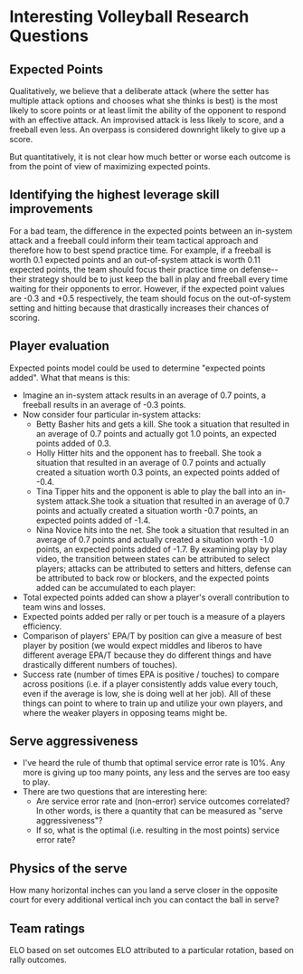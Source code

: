 # Interesting Volleyball Research Questions

## Expected Points

Qualitatively, we believe that a deliberate attack (where the
setter has multiple attack options and chooses what she thinks
is best) is the most likely to score points or at least limit
the ability of the opponent to respond with an effective
attack.  An improvised attack is less likely to score, and a 
freeball even less.  An overpass is considered downright
likely to give up a score.

But quantitatively, it is not clear how much better or worse
each outcome is from the point of view of maximizing expected
points.

## Identifying the highest leverage skill improvements

For a bad team, the difference in the expected points between
an in-system attack and a freeball could inform their team
tactical approach and therefore how to best spend practice time.
For example, if a freeball is worth 0.1 expected points and an
out-of-system attack is worth 0.11 expected points, the team
should focus their practice time on defense--their strategy
should be to just keep the ball in play and freeball every time
waiting for their opponents to error.  However, if the expected
point values are -0.3 and +0.5 respectively, the team should
focus on the out-of-system setting and hitting because that
drastically increases their chances of scoring.

## Player evaluation

Expected points model could be used to determine "expected
points added".  What that means is this:
* Imagine an in-system attack results in an average of 0.7
  points, a freeball results in an average of -0.3 points.
* Now consider four particular in-system attacks:
  * Betty Basher hits and gets a kill.  She took a situation
    that resulted in an average of 0.7 points and actually
    got 1.0 points, an expected points added of 0.3.
  * Holly Hitter hits and the opponent has to freeball.
    She took a situation that resulted in an average of 0.7
    points and actually created a situation worth  0.3 points,
    an expected points added of -0.4.
  * Tina Tipper hits and the opponent is able to play the ball
    into an in-system attack.She took a situation that resulted
    in an average of 0.7 points and actually created a situation
    worth -0.7 points, an expected points added of -1.4.
  * Nina Novice hits into the net. She took a situation that
    resulted in an average of 0.7 points and actually created a situation worth -1.0 points, an expected points added of
    -1.7.
By examining play by play video, the transition between states
can be attributed to select players; attacks can be attributed to
setters and hitters, defense can be attributed to back row or
blockers, and the expected points added can be accumulated to
each player:
* Total expected points added can show a player's overall
  contribution to team wins and losses.
* Expected points added per rally or per touch is a measure
  of a players efficiency.
* Comparison of players' EPA/T by position can give a measure of
  best player by position (we would expect middles and liberos
  to have different average EPA/T because they do different 
  things and have drastically different numbers of touches).
* Success rate (number of times EPA is positive / touches) to
  compare across positions (i.e. if a player consistently adds
  value every touch, even if the average is low, she is doing
  well at her job).
All of these things can point to where to train up and utilize 
your own players, and where the weaker players in opposing teams
might be.

## Serve aggressiveness

* I've heard the rule of thumb that optimal service error rate is 10%.  Any more is giving up too many points, any less and the serves are too easy to play.
* There are two questions that are interesting here:
  * Are service error rate and (non-error) service outcomes correlated? In other words, is there a quantity that can be measured as "serve aggressiveness"?
  * If so, what is the optimal (i.e. resulting in the most points) service error rate?

## Physics of the serve

How many horizontal inches can you land a serve closer in the
opposite court for every additional vertical inch you can contact
the ball in serve?

## Team ratings

ELO based on set outcomes
ELO attributed to a particular rotation, based on rally outcomes.